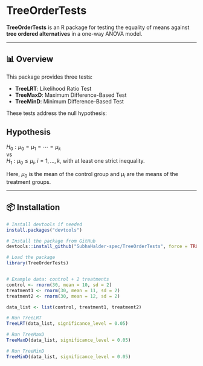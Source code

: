 # TreeOrderTests

**TreeOrderTests** is an R package for testing the equality of means against **tree ordered alternatives** in a one-way ANOVA model.

---

## 📊 Overview

This package provides three tests:
- **TreeLRT**: Likelihood Ratio Test  
- **TreeMaxD**: Maximum Difference-Based Test  
- **TreeMinD**: Minimum Difference-Based Test

These tests address the null hypothesis:


## Hypothesis

$H_0: \mu_0 = \mu_1 = \cdots = \mu_k$  
vs  
$H_1: \mu_0 \leq \mu_i,\; i = 1, \ldots, k,$ with at least one strict inequality.



Here, $\mu_0$ is the mean of the control group and $\mu_i$ are the means of the treatment groups.

---

## 📦 Installation

```r
# Install devtools if needed
install.packages("devtools")

# Install the package from GitHub
devtools::install_github("SubhaHalder-spec/TreeOrderTests", force = TRUE)

# Load the package
library(TreeOrderTests)


# Example data: control + 2 treatments
control <- rnorm(30, mean = 10, sd = 2)
treatment1 <- rnorm(30, mean = 11, sd = 2)
treatment2 <- rnorm(30, mean = 12, sd = 2)

data_list <- list(control, treatment1, treatment2)

# Run TreeLRT
TreeLRT(data_list, significance_level = 0.05)

# Run TreeMaxD
TreeMaxD(data_list, significance_level = 0.05)

# Run TreeMinD
TreeMinD(data_list, significance_level = 0.05)
